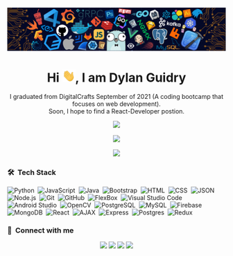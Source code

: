 <p align="center"><img src="https://raw.githubusercontent.com/KevinPatel04/KevinPatel04/master/header.png"></p>

<h1 align="center">Hi <img src="https://raw.githubusercontent.com/KevinPatel04/KevinPatel04/master/Hi.gif" width="30px">, I am Dylan Guidry </h1>

<p align="center" width="150px"> I graduated from DigitalCrafts September of 2021 (A coding bootcamp that focuses on web development). <br>Soon, I hope to find a React-Developer postion.</p>


<p align="center"><img src="https://github-readme-stats.vercel.app/api/top-langs/?username=DylanGuidry&layout=compact&hide=TSQL&theme=chartreuse-dark"></p>
<p align="center" ><img src="https://github-readme-stats.vercel.app/api?username=DylanGuidry&count_private=true&show_icons=true&&theme=chartreuse-dark&include_all_commits=true" width="400"></p> 
<p align="center" ><img src="https://github-readme-streak-stats.herokuapp.com?user=DylanGuidry&theme=chartreuse-dark"></p>

### 🛠 &nbsp;Tech Stack

![Python](https://img.shields.io/badge/-Python-05122A?style=flat&logo=python)&nbsp;
![JavaScript](https://img.shields.io/badge/-JavaScript-05122A?style=flat&logo=javascript)&nbsp;
![Java](https://img.shields.io/badge/-Java-05122A?style=flat&logo=Java&logoColor=FFA518)&nbsp;
![Bootstrap](https://img.shields.io/badge/-Bootstrap-05122A?style=flat&logo=bootstrap&logoColor=563D7C)&nbsp;
![HTML](https://img.shields.io/badge/-HTML-05122A?style=flat&logo=HTML5)&nbsp;
![CSS](https://img.shields.io/badge/-CSS-05122A?style=flat&logo=CSS3&logoColor=1572B6)&nbsp;
![JSON](https://img.shields.io/badge/-JSON-05122A?style=flat&logo=json&logoColor=000000)&nbsp;
![Node.js](https://img.shields.io/badge/-Node.js-05122A?style=flat&logo=node.js&logoColor=339933)&nbsp;
![Git](https://img.shields.io/badge/-Git-05122A?style=flat&logo=git)&nbsp;
![GitHub](https://img.shields.io/badge/-GitHub-05122A?style=flat&logo=github)&nbsp;
![FlexBox](https://img.shields.io/badge/-FlexBox-05122A?style=flat&logo=flexbox&logoColor=FFCA28)&nbsp;
![Visual Studio Code](https://img.shields.io/badge/-Visual%20Studio%20Code-05122A?style=flat&logo=visual-studio-code&logoColor=007ACC)&nbsp;
![Android Studio](https://img.shields.io/badge/-Android%20Studio-05122A?style=flat&logo=android-studio&logoColor=3DDC84)&nbsp;
![OpenCV](https://img.shields.io/badge/-OpenCV-05122A?style=flat&logo=opencv&logoColor=5C3EE8)&nbsp;
![PostgreSQL](https://img.shields.io/badge/-PostgreSQL-05122A?style=flat&logo=postgresql&logoColor=336791)&nbsp;
![MySQL](https://img.shields.io/badge/-MySQL-05122A?style=flat&logo=mysql&logoColor=4479A1)&nbsp;
![Firebase](https://img.shields.io/badge/-Firebase-05122A?style=flat&logo=firebase&logoColor=FFCA28)&nbsp;
![MongoDB](https://img.shields.io/badge/-MongoDB-05122A?style=flat&logo=mongodb&logoColor=FFCA28)&nbsp;
![React](https://img.shields.io/badge/-React-05122A?style=flat&logo=react&logoColor=FFCA28)&nbsp;
![AJAX](https://img.shields.io/badge/-AJAX-05122A?style=flat&logo=ajax&logoColor=FFCA28)&nbsp;
![Express](https://img.shields.io/badge/-Express-05122A?style=flat&logo=express&logoColor=FFCA28)&nbsp;
![Postgres](https://img.shields.io/badge/-Postgres-05122A?style=flat&logo=postgres&logoColor=FFCA28)&nbsp;
![Redux](https://img.shields.io/badge/-Redux-05122A?style=flat&logo=redux&logoColor=FFCA28)&nbsp;

### :link: &nbsp;Connect with me

<p align="center">
<a href="https://www.linkedin.com/in/dylan-guidry"><img src="https://img.shields.io/badge/-Dylan%20Guidry-0077B5?style=for-the-badge&logo=Linkedin&logoColor=white"/></a>
<a href="https://www.instagram.com/yaboydillpickle/?hl=en"><img src="https://img.shields.io/badge/-dylanguidry.me-E4405F?style=for-the-badge&logo=Instagram&logoColor=white"/></a>
<a href="https://leetcode.com/DylanGuidry20/"><img src="https://img.shields.io/badge/-dylanguidry-FFA116?style=for-the-badge&logo=leetcode&logoColor=white"/></a>
<a href="https://twitter.com/yaboydillpickl1"><img src="https://img.shields.io/badge/-dylanguidry-1DA1F2?style=for-the-badge&logo=twitter&logoColor=white"/></a>
</p>
